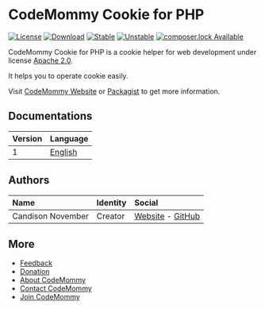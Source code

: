 # CodeMommy Cookie for PHP

[![License](https://poser.pugx.org/CodeMommy/Cookie/license?format=flat-square)](https://packagist.org/packages/CodeMommy/Cookie)
[![Download](https://poser.pugx.org/CodeMommy/Cookie/downloads?format=flat-square)](https://packagist.org/packages/CodeMommy/Cookie)
[![Stable](https://poser.pugx.org/CodeMommy/Cookie/version?format=flat-square)](https://packagist.org/packages/CodeMommy/Cookie)
[![Unstable](https://poser.pugx.org/CodeMommy/Cookie/v/unstable?format=flat-square)](https://packagist.org/packages/CodeMommy/Cookie)
[![composer.lock Available](https://poser.pugx.org/CodeMommy/Cookie/composerlock?format=flat-square)](https://packagist.org/packages/CodeMommy/Cookie)


CodeMommy Cookie for PHP is a cookie helper for web development under license [Apache 2.0](LICENSE).

It helps you to operate cookie easily.

Visit [CodeMommy Website](http://www.codemommy.com) or [Packagist](https://packagist.org/packages/CodeMommy/Cookie) to get more information.

## Documentations
| Version | Language |
| :------ | :------- |
| 1 | [English](documentation/1/english/index.md) |


## Authors

| Name | Identity | Social |
| :--- | :------- | :----- |
| Candison November | Creator  | [Website](http://www.kandisheng.com) - [GitHub](https://github.com/KanDisheng) |

## More

- [Feedback](https://github.com/CodeMommy/CookiePHP/issues)
- [Donation](https://github.com/CodeMommy/CodeMommy/blob/master/Donation.md)
- [About CodeMommy](https://github.com/CodeMommy/CodeMommy/blob/master/About.md)
- [Contact CodeMommy](https://github.com/CodeMommy/CodeMommy/blob/master/Contact.md)
- [Join CodeMommy](https://github.com/CodeMommy/CodeMommy/blob/master/Join.md)